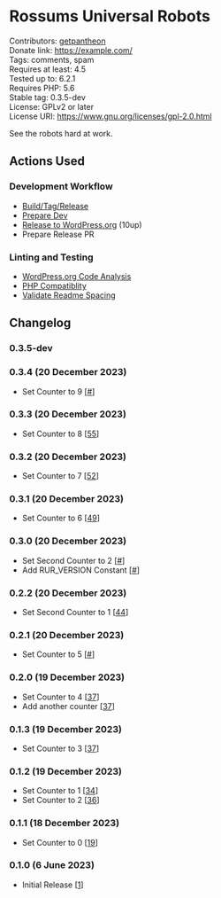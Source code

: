 # Rossums Universal Robots
Contributors: [getpantheon](https://profiles.wordpress.org/getpantheon)  
Donate link: https://example.com/  
Tags: comments, spam  
Requires at least: 4.5  
Tested up to: 6.2.1  
Requires PHP: 5.6  
Stable tag: 0.3.5-dev  
License: GPLv2 or later  
License URI: https://www.gnu.org/licenses/gpl-2.0.html 

See the robots hard at work.

## Actions Used

### Development Workflow
* [Build/Tag/Release](https://github.com/pantheon-systems/plugin-release-actions/)
* [Prepare Dev](https://github.com/pantheon-systems/plugin-release-actions/)
* [Release to WordPress.org](https://github.com/10up/action-wordpress-plugin-deploy) (10up)
* Prepare Release PR

### Linting and Testing
* [WordPress.org Code Analysis](https://github.com/pantheon-systems/action-wporg-validator/)
* [PHP Compatiblity](https://github.com/pantheon-systems/phpcompatibility-action/)
* [Validate Readme Spacing](https://github.com/pantheon-systems/validate-readme-spacing/)

## Changelog

### 0.3.5-dev

### 0.3.4 (20 December 2023)
* Set Counter to 9 [[#](https://github.com/pantheon-systems/plugin-pipeline-example/pull/#)]

### 0.3.3 (20 December 2023)
* Set Counter to 8 [[55](https://github.com/pantheon-systems/plugin-pipeline-example/pull/55)]

### 0.3.2 (20 December 2023)
* Set Counter to 7 [[52](https://github.com/pantheon-systems/plugin-pipeline-example/pull/52)]

### 0.3.1 (20 December 2023)
* Set Counter to 6 [[49](https://github.com/pantheon-systems/plugin-pipeline-example/pull/49)]

### 0.3.0 (20 December 2023)
* Set Second Counter to 2 [[#](https://github.com/pantheon-systems/plugin-pipeline-example/pull/#)]
* Add RUR_VERSION Constant [[#](https://github.com/pantheon-systems/plugin-pipeline-example/pull/#)]

### 0.2.2 (20 December 2023)
* Set Second Counter to 1 [[44](https://github.com/pantheon-systems/plugin-pipeline-example/pull/44)]

### 0.2.1 (20 December 2023)
* Set Counter to 5 [[#](https://github.com/pantheon-systems/plugin-pipeline-example/pull/#)]

### 0.2.0 (19 December 2023)
* Set Counter to 4 [[37](https://github.com/pantheon-systems/plugin-pipeline-example/pull/37)]
* Add another counter [[37](https://github.com/pantheon-systems/plugin-pipeline-example/pull/37)]

### 0.1.3 (19 December 2023)
* Set Counter to 3 [[37](https://github.com/pantheon-systems/plugin-pipeline-example/pull/37)]

### 0.1.2 (19 December 2023)
* Set Counter to 1 [[34](https://github.com/pantheon-systems/plugin-pipeline-example/pull/34)]
* Set Counter to 2 [[36](https://github.com/pantheon-systems/plugin-pipeline-example/pull/36)]

### 0.1.1 (18 December 2023)
* Set Counter to 0 [[19](https://github.com/pantheon-systems/plugin-pipeline-example/pull/19)]

### 0.1.0 (6 June 2023)
* Initial Release [[1](https://github.com/pantheon-systems/plugin-pipeline-example/pull/1)]
